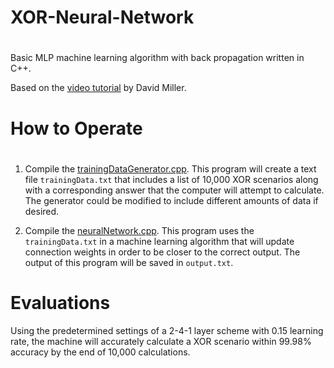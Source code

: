 # XOR-Neural-Network

#

Basic MLP machine learning algorithm with back propagation written in C++.

Based on the <a href="https://vimeo.com/19569529" target="_blank">video tutorial</a> by David Miller.

#

# How to Operate

#

1. Compile the <a href="https://github.com/Isaacdelly/XOR-Neural-Network/blob/master/trainingDataGenerator.cpp">trainingDataGenerator.cpp</a>. This program will create a text file `trainingData.txt` that includes a list of 10,000 XOR scenarios along with a corresponding answer that the computer will attempt to calculate. The generator could be modified to include different amounts of data if desired.

2. Compile the <a href="https://github.com/Isaacdelly/XOR-Neural-Network/blob/master/neuralNetwork.cpp">neuralNetwork.cpp</a>. This program uses the `trainingData.txt` in a machine learning algorithm that will update connection weights in order to be closer to the correct output. The output of this program will be saved in `output.txt`. 

#

# Evaluations

Using the predetermined settings of a 2-4-1 layer scheme with 0.15 learning rate, the machine will accurately calculate a XOR scenario within 99.98% accuracy by the end of 10,000 calculations.

#
